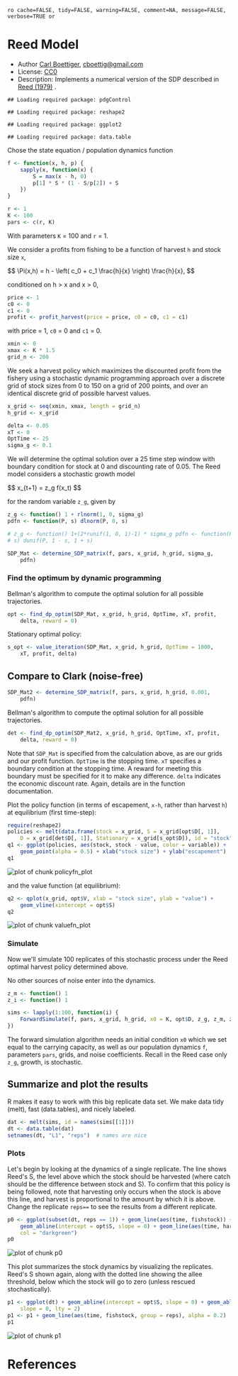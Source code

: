 `ro cache=FALSE, tidy=FALSE, warning=FALSE, comment=NA, message=FALSE, verbose=TRUE or`




# Reed Model

 * Author [Carl Boettiger](http://carlboettiger.info), <cboettig@gmail.com>
 * License: [CC0](http://creativecommons.org/publicdomain/zero/1.0/)
 * Description:  Implements a numerical version of the SDP described in <span class="showtooltip" title="Reed W (1979). Optimal Escapement Levels in Stochastic And
Deterministic Harvesting Models. _Journal of Environmental
Economics And Management_, *6*, pp. 350-363. ISSN 00950696, 
http://dx.doi.org/10.1016/0095-0696(79)90014-7."><a href="http://dx.doi.org/10.1016/0095-0696(79)90014-7">Reed (1979)</a></span> .


```
## Loading required package: pdgControl
```

```
## Loading required package: reshape2
```

```
## Loading required package: ggplot2
```

```
## Loading required package: data.table
```



Chose the state equation / population dynamics function


```r
f <- function(x, h, p) {
    sapply(x, function(x) {
        S = max(x - h, 0)
        p[1] * S * (1 - S/p[2]) + S
    })
}
```



```r
r <- 1
K <- 100
pars <- c(r, K)
```



With parameters `K` = 100 and `r` = 1.


We consider a profits from fishing to be a function of harvest `h` and stock size `x`,  

<div> $$ \Pi(x,h) = h - \left( c_0  + c_1 \frac{h}{x} \right) \frac{h}{x}, $$ </div> 


conditioned on h > x and x > 0,


```r
price <- 1
c0 <- 0
c1 <- 0
profit <- profit_harvest(price = price, c0 = c0, c1 = c1)
```


with price = 1, `c0` = 0 and `c1` = 0. 



```r
xmin <- 0
xmax <- K * 1.5
grid_n <- 200
```


We seek a harvest policy which maximizes the discounted profit from the fishery using a stochastic dynamic programming approach over a discrete grid of stock sizes from 0 to 150 on a grid of 200 points, and over an identical discrete grid of possible harvest values.  



```r
x_grid <- seq(xmin, xmax, length = grid_n)
h_grid <- x_grid
```




```r
delta <- 0.05
xT <- 0
OptTime <- 25
sigma_g <- 0.1
```


We will determine the optimal solution over a 25 time step window with boundary condition for stock at 0 and discounting rate of 0.05.  The Reed model considers a stochastic growth model 

<div> $$ x_{t+1} = z_g f(x_t) $$ </div> 

for the random variable `z_g`, given by 


```r
z_g <- function() 1 + rlnorm(1, 0, sigma_g)
pdfn <- function(P, s) dlnorm(P, 0, s)

# z_g <- function() 1+(2*runif(1, 0, 1)-1) * sigma_g pdfn <- function(P,
# s) dunif(P, 1 - s, 1 + s)
```






```r
SDP_Mat <- determine_SDP_matrix(f, pars, x_grid, h_grid, sigma_g, 
    pdfn)
```


### Find the optimum by dynamic programming

Bellman's algorithm to compute the optimal solution for all possible trajectories.


```r
opt <- find_dp_optim(SDP_Mat, x_grid, h_grid, OptTime, xT, profit, 
    delta, reward = 0)
```



Stationary optimal policy:  


```r
s_opt <- value_iteration(SDP_Mat, x_grid, h_grid, OptTime = 1000, 
    xT, profit, delta)
```



## Compare to Clark (noise-free)


```r
SDP_Mat2 <- determine_SDP_matrix(f, pars, x_grid, h_grid, 0.001, 
    pdfn)
```


Bellman's algorithm to compute the optimal solution for all possible trajectories.


```r
det <- find_dp_optim(SDP_Mat2, x_grid, h_grid, OptTime, xT, profit, 
    delta, reward = 0)
```




Note that `SDP_Mat` is specified from the calculation above, as are our grids and our profit function. `OptTime` is the stopping time.  `xT` specifies a boundary condition at the stopping time. A reward for meeting this boundary must be specified for it to make any difference.  `delta` indicates the economic discount rate. Again, details are in the function documentation.   


Plot the policy function (in terms of escapement, `x-h`, rather than harvest `h`) at equilibrium (first time-step):


```r
require(reshape2)
policies <- melt(data.frame(stock = x_grid, S = x_grid[opt$D[, 1]], 
    D = x_grid[det$D[, 1]], Stationary = x_grid[s_opt$D]), id = "stock")
q1 <- ggplot(policies, aes(stock, stock - value, color = variable)) + 
    geom_point(alpha = 0.5) + xlab("stock size") + ylab("escapement")
q1
```

![plot of chunk policyfn_plot](http://farm9.staticflickr.com/8546/8632839432_9d0cdc753f_o.png) 


and the value function (at equilibrium):


```r
q2 <- qplot(x_grid, opt$V, xlab = "stock size", ylab = "value") + 
    geom_vline(xintercept = opt$S)
q2
```

![plot of chunk valuefn_plot](http://farm9.staticflickr.com/8117/8631733075_4f28f7f2cc_o.png) 






### Simulate 
Now we'll simulate 100 replicates of this stochastic process under the Reed optimal harvest policy determined above.

No other sources of noise enter into the dynamics.  


```r
z_m <- function() 1
z_i <- function() 1
```




```r
sims <- lapply(1:100, function(i) {
    ForwardSimulate(f, pars, x_grid, h_grid, x0 = K, opt$D, z_g, z_m, z_i)
})
```


The forward simulation algorithm needs an initial condition `x0` which we set equal to the carrying capacity, as well as our population dynamics `f`, parameters `pars`, grids, and noise coefficients.  Recall in the Reed case only `z_g`, growth, is stochastic.  


## Summarize and plot the results                                                   

R makes it easy to work with this big replicate data set.  We make data tidy (melt), fast (data.tables), and nicely labeled.


```r
dat <- melt(sims, id = names(sims[[1]]))
dt <- data.table(dat)
setnames(dt, "L1", "reps")  # names are nice
```


### Plots 

Let's begin by looking at the dynamics of a single replicate. The line shows Reed's S, the level above which the stock should be harvested (where catch should be the difference between stock and S).  To confirm that this policy is being followed, note that harvesting only occurs when the stock is above this line, and harvest is proportional to the amount by which it is above.  Change the replicate `reps==` to see the results from a different replicate.  


```r
p0 <- ggplot(subset(dt, reps == 1)) + geom_line(aes(time, fishstock)) + 
    geom_abline(intercept = opt$S, slope = 0) + geom_line(aes(time, harvest), 
    col = "darkgreen")
p0
```

![plot of chunk p0](http://farm9.staticflickr.com/8533/8632839792_408e804a67_o.png) 



This plot summarizes the stock dynamics by visualizing the replicates. Reed's S shown again, along with the dotted line showing the allee threshold, below which the stock will go to zero (unless rescued stochastically). 


```r
p1 <- ggplot(dt) + geom_abline(intercept = opt$S, slope = 0) + geom_abline(intercept = xT, 
    slope = 0, lty = 2)
p1 <- p1 + geom_line(aes(time, fishstock, group = reps), alpha = 0.2)
p1
```

![plot of chunk p1](http://farm9.staticflickr.com/8123/8632839978_d93993eb69_o.png) 



# References






